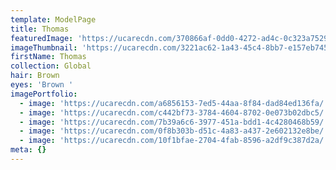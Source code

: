 ```yaml
---
template: ModelPage
title: Thomas
featuredImage: 'https://ucarecdn.com/370866af-0dd0-4272-ad4c-0c323a75294b/'
imageThumbnail: 'https://ucarecdn.com/3221ac62-1a43-45c4-8bb7-e157eb745b45/'
firstName: Thomas
collection: Global
hair: Brown
eyes: 'Brown '
imagePortfolio:
  - image: 'https://ucarecdn.com/a6856153-7ed5-44aa-8f84-dad84ed136fa/'
  - image: 'https://ucarecdn.com/c442bf73-3784-4604-8702-0e073b02dbc5/'
  - image: 'https://ucarecdn.com/7b39a6c6-3977-451a-bdd1-4c4280468b59/'
  - image: 'https://ucarecdn.com/0f8b303b-d51c-4a83-a437-2e602132e8be/'
  - image: 'https://ucarecdn.com/10f1bfae-2704-4fab-8596-a2df9c387d2a/'
meta: {}
---
```



